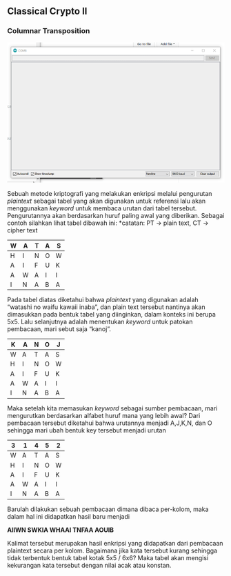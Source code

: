 ## Classical Crypto II

### Columnar Transposition

![](https://github.com/tjakra-birawa/Keamanan_Komputer_Arduino/blob/master/Dokumentasi/columnar.gif?raw=true)

Sebuah metode kriptografi yang melakukan enkripsi melalui pengurutan *plaintext* sebagai tabel yang akan digunakan untuk referensi lalu akan menggunakan *keyword* untuk membaca urutan dari tabel tersebut. Pengurutannya akan berdasarkan huruf paling awal yang diberikan.
Sebagai contoh silahkan lihat tabel dibawah ini:
*catatan: PT -> plain text, CT -> cipher text

| W   | A   | T   | A   | S   | 
| --- | --- | --- | --- | --- | 
| H   | I   | N   | O   | W   | 
| A   | I   | F   | U   | K   | 
| A   | W   | A   | I   | I   | 
| I   | N   | A   | B   | A   | 

Pada tabel diatas diketahui bahwa *plaintext* yang digunakan adalah “watashi no waifu kawaii inaba”, dan plain text tersebut nantinya akan dimasukkan pada bentuk tabel yang diinginkan, dalam konteks ini berupa 5x5.
Lalu selanjutnya adalah menentukan *keyword* untuk patokan pembacaan, mari sebut saja “kanoj”.

| K   | A   | N   | O   | J   | 
| --- | --- | --- | --- | --- |
| W   | A   | T   | A   | S   |  
| H   | I   | N   | O   | W   | 
| A   | I   | F   | U   | K   | 
| A   | W   | A   | I   | I   | 
| I   | N   | A   | B   | A   | 

Maka setelah kita memasukan *keyword* sebagai sumber pembacaan, mari mengurutkan berdasarkan alfabet huruf mana yang lebih awal?
Dari pembacaan tersebut diketahui bahwa urutannya menjadi A,J,K,N, dan O sehingga mari ubah bentuk key tersebut menjadi urutan

| 3   | 1   | 4   | 5   | 2   | 
| --- | --- | --- | --- | --- |
| W   | A   | T   | A   | S   |  
| H   | I   | N   | O   | W   | 
| A   | I   | F   | U   | K   | 
| A   | W   | A   | I   | I   | 
| I   | N   | A   | B   | A   | 

Barulah dilakukan sebuah pembacaan dimana dibaca per-kolom, maka dalam hal ini didapatkan hasil baru menjadi

**AIIWN SWKIA WHAAI TNFAA AOUIB**

Kalimat tersebut merupakan hasil enkripsi yang didapatkan dari pembacaan plaintext secara per kolom. Bagaimana jika kata tersebut kurang sehingga tidak terbentuk bentuk tabel kotak 5x5 / 6x6? Maka tabel akan mengisi kekurangan kata tersebut dengan nilai acak atau konstan.

